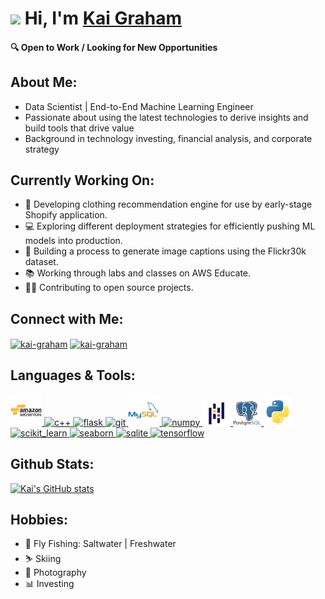 # <img src="https://media.giphy.com/media/hvRJCLFzcasrR4ia7z/giphy.gif" width="25px"> Hi, I'm [Kai Graham](@akaigraham)

#### 🔍 Open to Work / Looking for New Opportunities

## About Me:
- Data Scientist | End-to-End Machine Learning Engineer
- Passionate about using the latest technologies to derive insights and build tools that drive value
- Background in technology investing, financial analysis, and corporate strategy

## Currently Working On:
- 👕 Developing clothing recommendation engine for use by early-stage Shopify application.
- 💻 Exploring different deployment strategies for efficiently pushing ML models into production.
- 📸 Building a process to generate image captions using the Flickr30k dataset.
- 📚 Working through labs and classes on AWS Educate.
- 🧑‍💻 Contributing to open source projects.

## Connect with Me:
<p align="left">
<a href="https://www.linkedin.com/in/kai-graham-5934706a/" target="blank"><img align="center" src="https://cdn.jsdelivr.net/gh/devicons/devicon/icons/linkedin/linkedin-original.svg" alt="kai-graham" height="35" width="40" /></a>
<a href="mailto:akaigraham@gmail.com" target="blank"><img align="center" src="https://upload.wikimedia.org/wikipedia/commons/7/7e/Gmail_icon_%282020%29.svg" alt="kai-graham" height="30" width="40" /></a>
</p>

## Languages & Tools:
<p align="left"> 
  
  <a href="https://aws.amazon.com" target="_blank" rel="noreferrer"> <img src="https://raw.githubusercontent.com/devicons/devicon/master/icons/amazonwebservices/amazonwebservices-original-wordmark.svg" alt="aws" width="50" height="50"/> </a> <a href="https://cplusplus.com" target="_blank" rel="noreferrer"> <img src="https://cdn.jsdelivr.net/gh/devicons/devicon/icons/cplusplus/cplusplus-original.svg" alt="c++" width="45" height="45"/> </a> <a href="https://flask.palletsprojects.com/" target="_blank" rel="noreferrer"> <img src="https://www.vectorlogo.zone/logos/pocoo_flask/pocoo_flask-icon.svg" alt="flask" width="45" height="45"/> </a> <a href="https://git-scm.com/" target="_blank" rel="noreferrer"> <img src="https://www.vectorlogo.zone/logos/git-scm/git-scm-icon.svg" alt="git" width="45" height="45"/> </a> 
  <a href="https://www.mysql.com/" target="_blank" rel="noreferrer"> <img src="https://raw.githubusercontent.com/devicons/devicon/master/icons/mysql/mysql-original-wordmark.svg" alt="mysql" width="50" height="50"/> </a> <a href="https://numpy.org/" target="_blank" rel="noreferrer"> <img src="https://cdn.jsdelivr.net/gh/devicons/devicon/icons/numpy/numpy-original.svg" alt="numpy" width="50" height="50"/> </a> <a href="https://pandas.pydata.org/" target="_blank" rel="noreferrer"> <img src="https://raw.githubusercontent.com/devicons/devicon/2ae2a900d2f041da66e950e4d48052658d850630/icons/pandas/pandas-original.svg" alt="pandas" width="45" height="40"/> </a> <a href="https://www.postgresql.org" target="_blank" rel="noreferrer"> <img src="https://raw.githubusercontent.com/devicons/devicon/master/icons/postgresql/postgresql-original-wordmark.svg" alt="postgresql" width="45" height="40"/> </a><a href="https://www.python.org" target="_blank" rel="noreferrer"> <img src="https://raw.githubusercontent.com/devicons/devicon/master/icons/python/python-original.svg" alt="python" width="45" height="45"/> </a> <a href="https://scikit-learn.org/" target="_blank" rel="noreferrer"> <img src="https://upload.wikimedia.org/wikipedia/commons/0/05/Scikit_learn_logo_small.svg" alt="scikit_learn" width="45" height="45"/> </a> <a href="https://seaborn.pydata.org/" target="_blank" rel="noreferrer"> <img src="https://seaborn.pydata.org/_images/logo-mark-lightbg.svg" alt="seaborn" width="45" height="45"/> </a> <a href="https://www.sqlite.org/" target="_blank" rel="noreferrer"> <img src="https://www.vectorlogo.zone/logos/sqlite/sqlite-icon.svg" alt="sqlite" width="45" height="45"/> </a> <a href="https://www.tensorflow.org" target="_blank" rel="noreferrer"> <img src="https://www.vectorlogo.zone/logos/tensorflow/tensorflow-icon.svg" alt="tensorflow" width="40" height="40"/> </a> 

</p>

## Github Stats:
[![Kai's GitHub stats](https://github-readme-stats.vercel.app/api?username=akaigraham&show_icons=true&theme=tokyonight)](https://github.com/akaigraham)

## Hobbies:
- 🎣 Fly Fishing: Saltwater | Freshwater
- ⛷️ Skiing
- 📸 Photography
- 📊 Investing

<!---
akaigraham/akaigraham is a ✨ special ✨ repository because its `README.md` (this file) appears on your GitHub profile.
You can click the Preview link to take a look at your changes.
--->
